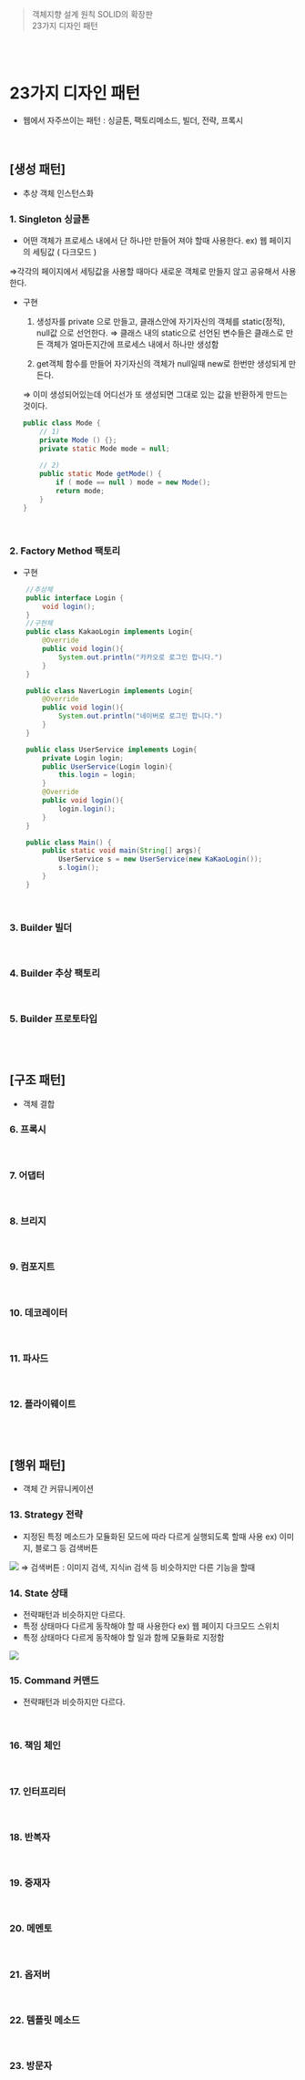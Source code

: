 >객체지향 설계 원칙 SOLID의 확장판  
>23가지 디자인 패턴  

<br/>
<br/>  

# 23가지 디자인 패턴
- 웹에서 자주쓰이는 패턴 : 싱글톤, 팩토리메소드, 빌더, 전략, 프록시  
<br/>  

## **[생성 패턴]**  
- 추상 객체 인스턴스화  
### 1. Singleton 싱글톤

- 어떤 객체가 프로세스 내에서 단 하나만 만들어 져야 할때 사용한다. ex) 웹 페이지의 세팅값 ( 다크모드 )

⇒각각의 페이지에서 세팅값을 사용할 때마다 새로운 객체로 만들지 않고 공유해서 사용한다.

- 구현

    1) 생성자를 private 으로 만들고,  클래스안에 자기자신의 객체를 static(정적), null값 으로 선언한다.
    ⇒ 클래스 내의 static으로 선언된 변수들은 클래스로 만든 객체가 얼마든지간에 프로세스 내에서 하나만 생성함

    2) get객체 함수를 만들어 자기자신의 객체가 null일때 new로 한번만 생성되게 만든다.

     ⇒ 이미 생성되어있는데 어디선가 또 생성되면 그대로 있는 값을 반환하게 만드는 것이다.

    ```java
    public class Mode {
    	// 1)
    	private Mode () {};
    	private static Mode mode = null;
    	
    	// 2)
    	public static Mode getMode() {
    		if ( mode == null ) mode = new Mode();
    		return mode;
    	}
    }
    ```  
<br/>  

### 2. Factory Method 팩토리
- 구현  
```java
    //추상체
    public interface Login {
        void login();
    }
    //구현체
    public class KakaoLogin implements Login{
        @Override
        public void login(){
            System.out.println("카카오로 로그인 합니다.")
        }
    }

    public class NaverLogin implements Login{
        @Override
        public void login(){
            System.out.println("네이버로 로그인 합니다.")
        }
    }

    public class UserService implements Login{
        private Login login; 
        public UserService(Login login){
            this.login = login;
        }
        @Override
        public void login(){
            login.login();
        }
    }

    public class Main() {
        public static void main(String[] args){
            UserService s = new UserService(new KaKaoLogin());
            s.login();
        }
    }
```
<br/>  

### 3. Builder 빌더

<br/>  

### 4. Builder 추상 팩토리

<br/>  

### 5. Builder 프로토타입  

<br/>  
<br/>  

## **[구조 패턴]**  
- 객체 결합  
### 6. 프록시

<br/>  

### 7. 어댑터

<br/>  

### 8. 브리지

<br/>  

### 9. 컴포지트

<br/>  

### 10. 데코레이터

<br/>  

### 11. 파사드

<br/>  

### 12. 플라이웨이트

<br/>  
<br/>  

## **[행위 패턴]**  
- 객체 간 커뮤니케이션  
### 13. Strategy 전략

- 지정된 특정 메소드가 모듈화된 모드에 따라 다르게 실행되도록 할때 사용 ex) 이미지, 블로그 등 검색버튼
<img src="img/디자인패턴/1.png"/>  
⇒ 검색버튼 : 이미지 검색, 지식in 검색 등 비슷하지만 다른 기능을 할때 
<br/>  

### 14. State 상태

- 전략패턴과 비슷하지만 다르다.
- 특정 상태마다 다르게 동작해야 할 때 사용한다 ex) 웹 페이지 다크모드 스위치
- 특정 상태마다 다르게 동작해야 할 일과 함께 모듈화로 지정함
<img src="img/디자인패턴/2.png"/>
<br/>  

### 15. Command 커맨드

- 전략패턴과 비슷하지만 다르다.
<br/>  


### 16. 책임 체인

<br/>  

### 17. 인터프리터

<br/>  

### 18. 반복자

<br/>  

### 19. 중재자

<br/>  

### 20. 메멘토

<br/>  

### 21. 옵저버

<br/>  

### 22. 템플릿 메소드

<br/>  

### 23. 방문자

<br/>  


